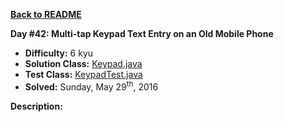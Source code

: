 <a href=https://github.com/michaelwm/KataDay><b>Back to README</b><a>

<b>Day #42: Multi-tap Keypad Text Entry on an Old Mobile Phone</b>

* <b>Difficulty:</b> 6 kyu
* <b>Solution Class:</b> [Keypad.java](Keypad.java)
* <b>Test Class:</b> [KeypadTest.java](KeypadTest.java)
* <b>Solved:</b> Sunday, May 29<sup>th</sup>, 2016

<b>Description:</b>